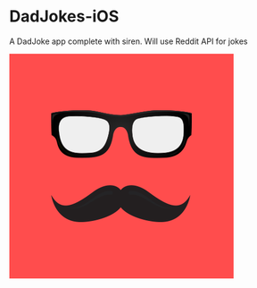 # DadJokes-iOS
A DadJoke app complete with siren. Will use Reddit API for jokes

![](https://raw.githubusercontent.com/thoughtpalette/DadJokes-iOS/master/www/img/button-bg.png)
